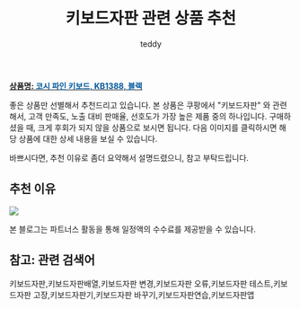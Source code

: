 ﻿---
layout: post
title: "키보드자판 관련 상품 추천"
author: teddy
categories: [ 가전제품 ]
tags: [키보드자판,키보드자판배열,키보드자판 변경,키보드자판 오류,키보드자판 테스트,키보드자판 고장,키보드자판기,키보드자판 바꾸기,키보드자판연습,키보드자판앱]
image: https://static.coupangcdn.com/image/product/image/vendoritem/2016/07/13/3018162678/8d77015c-b860-492a-8e5d-a2fb6b133d25.jpg 
description: "쿠팡에서 키보드자판 관련 상품으로 가장 고객 선호도가 높은 제품 중 하나입니다."
---

<a href="https://link.coupang.com/re/AFFSDP?lptag=AF7868842&pageKey=2580576&itemId=11926755&vendorItemId=3018162678&traceid=V0-153-0a4c26681a887107"><b>상품명: <font color='#01579B'>코시 파인 키보드, KB1388, 블랙</font></b></a>

좋은 상품만 선별해서 추천드리고 있습니다.
본 상품은 쿠팡에서 "키보드자판" 와 관련해서, 고객 만족도, 노출 대비 판매율, 선호도가 가장 높은 제품 중의 하나입니다.
구매하셨을 때, 크게 후회가 되지 않을 상품으로 보시면 됩니다. 
다음 이미지를 클릭하시면 해당 상품에 대한 상세 내용을 보실 수 있습니다.

바쁘시다면, 추천 이유로 좀더 요약해서 설명드렸으니, 참고 부탁드립니다.

## 추천 이유 

<a href="https://link.coupang.com/re/AFFSDP?lptag=AF7868842&pageKey=2580576&itemId=11926755&vendorItemId=3018162678&traceid=V0-153-0a4c26681a887107"><img src="https://thumbnail7.coupangcdn.com/thumbnails/remote/q89/image/retail/images/2016/04/05/9/6/b6b30a84-8c97-478b-92e6-84ecf1486bc5.jpg"></a> 

본 블로그는 파트너스 활동을 통해 일정액의 수수료를 제공받을 수 있습니다.

## 참고: 관련 검색어    
키보드자판,키보드자판배열,키보드자판 변경,키보드자판 오류,키보드자판 테스트,키보드자판 고장,키보드자판기,키보드자판 바꾸기,키보드자판연습,키보드자판앱